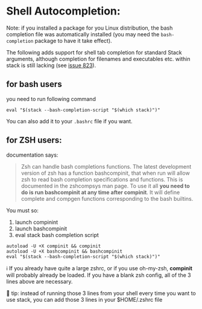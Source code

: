 # Shell Autocompletion:

Note: if you installed a package for you Linux distribution, the bash completion
file was automatically installed (you may need the `bash-completion` package to
have it take effect).

The following adds support for shell tab completion for standard Stack arguments, although completion for filenames and executables etc. within stack is still lacking (see [issue 823](https://github.com/commercialhaskell/stack/issues/832)).

## for bash users

you need to run following command
```
eval "$(stack --bash-completion-script "$(which stack)")"
```
You can also add it to your `.bashrc` file if you want.

## for ZSH users:

documentation says:
> Zsh can handle bash completions functions. The latest development version of zsh has a function bashcompinit, that when run will allow zsh to read bash completion specifications and functions. This is documented in the zshcompsys man page. To use it all **you need to do is run bashcompinit at any time after compinit**. It will define complete and compgen functions corresponding to the bash builtins.

You must so:
  1. launch compinint
  2. launch bashcompinit
  3. eval stack bash completion script

```shell
autoload -U +X compinit && compinit
autoload -U +X bashcompinit && bashcompinit
eval "$(stack --bash-completion-script "$(which stack)")"
```

:information_source: If you already have quite a large zshrc, or if you use oh-my-zsh, **compinit** will probably already be loaded. If you have a blank zsh config, all of the 3 lines above are necessary.

:gem: tip: instead of running those 3 lines from your shell every time you want to use stack, you can add those 3 lines in your $HOME/.zshrc file
